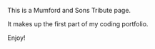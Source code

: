 This is a Mumford and Sons Tribute page.

It makes up the first part of my coding portfolio.

Enjoy!
